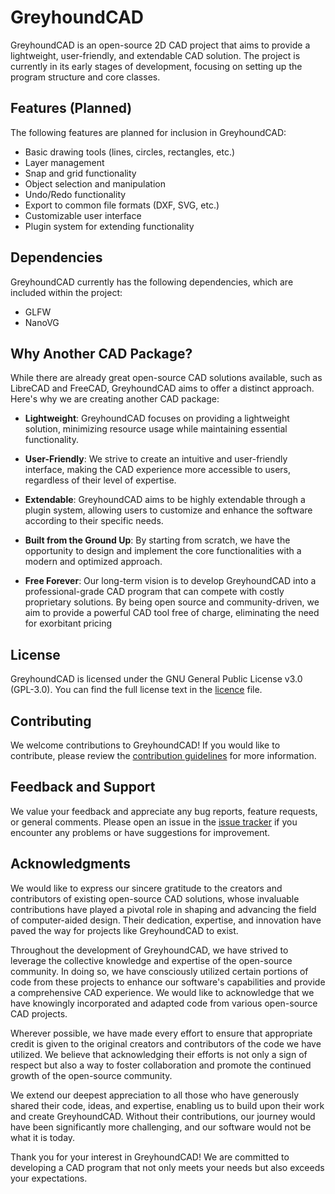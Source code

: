 # GreyhoundCAD

GreyhoundCAD is an open-source 2D CAD project that aims to provide a lightweight, user-friendly, and extendable CAD solution. The project is currently in its early stages of development, focusing on setting up the program structure and core classes. 

## Features (Planned)

The following features are planned for inclusion in GreyhoundCAD:

- Basic drawing tools (lines, circles, rectangles, etc.)
- Layer management
- Snap and grid functionality
- Object selection and manipulation
- Undo/Redo functionality
- Export to common file formats (DXF, SVG, etc.)
- Customizable user interface
- Plugin system for extending functionality

## Dependencies

GreyhoundCAD currently has the following dependencies, which are included within the project:

- GLFW
- NanoVG

## Why Another CAD Package?

While there are already great open-source CAD solutions available, such as LibreCAD and FreeCAD, GreyhoundCAD aims to offer a distinct approach. Here's why we are creating another CAD package:

- **Lightweight**: GreyhoundCAD focuses on providing a lightweight solution, minimizing resource usage while maintaining essential functionality.

- **User-Friendly**: We strive to create an intuitive and user-friendly interface, making the CAD experience more accessible to users, regardless of their level of expertise.

- **Extendable**: GreyhoundCAD aims to be highly extendable through a plugin system, allowing users to customize and enhance the software according to their specific needs.

- **Built from the Ground Up**: By starting from scratch, we have the opportunity to design and implement the core functionalities with a modern and optimized approach.

- **Free Forever**: Our long-term vision is to develop GreyhoundCAD into a professional-grade CAD program that can compete with costly proprietary solutions. By being open source and community-driven, we aim to provide a powerful CAD tool free of charge, eliminating the need for exorbitant pricing

## License

GreyhoundCAD is licensed under the GNU General Public License v3.0 (GPL-3.0). You can find the full license text in the [licence](./LICENSE) file.

## Contributing

We welcome contributions to GreyhoundCAD! If you would like to contribute, please review the [contribution guidelines](./CONTRIBUTING.md) for more information.

## Feedback and Support

We value your feedback and appreciate any bug reports, feature requests, or general comments. Please open an issue in the [issue tracker](https://github.com/JamesHodgkins/GreyhoundCAD/issues) if you encounter any problems or have suggestions for improvement.

## Acknowledgments

We would like to express our sincere gratitude to the creators and contributors of existing open-source CAD solutions, whose invaluable contributions have played a pivotal role in shaping and advancing the field of computer-aided design. Their dedication, expertise, and innovation have paved the way for projects like GreyhoundCAD to exist.

Throughout the development of GreyhoundCAD, we have strived to leverage the collective knowledge and expertise of the open-source community. In doing so, we have consciously utilized certain portions of code from these projects to enhance our software's capabilities and provide a comprehensive CAD experience. We would like to acknowledge that we have knowingly incorporated and adapted code from various open-source CAD projects.

Wherever possible, we have made every effort to ensure that appropriate credit is given to the original creators and contributors of the code we have utilized. We believe that acknowledging their efforts is not only a sign of respect but also a way to foster collaboration and promote the continued growth of the open-source community.

We extend our deepest appreciation to all those who have generously shared their code, ideas, and expertise, enabling us to build upon their work and create GreyhoundCAD. Without their contributions, our journey would have been significantly more challenging, and our software would not be what it is today.

Thank you for your interest in GreyhoundCAD! We are committed to developing a CAD program that not only meets your needs but also exceeds your expectations.